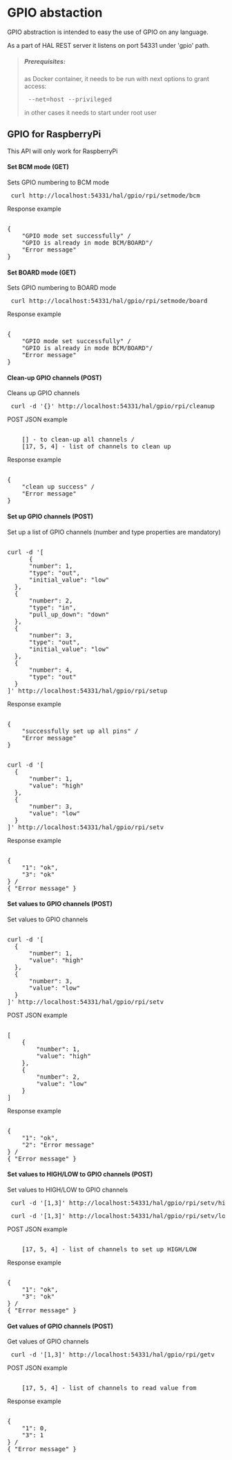 # GPIO abstaction
GPIO abstraction is intended to easy the use of GPIO on any language. 

As a part of HAL REST server it listens on port 54331 under 'gpio' path. 
 
> ##### Prerequisites:
> as Docker container, it needs to be run with next options to grant access: 
> <pre> --net=host --privileged </pre>
> in other cases it needs to start under root user
 
## GPIO for RaspberryPi
This API will only work for RaspberryPi
#### Set BCM mode (GET)
Sets GPIO numbering to BCM mode 
<pre> curl http://localhost:54331/hal/gpio/rpi/setmode/bcm </pre>
Response example
<pre> 
{
    "GPIO mode set successfully" /     
    "GPIO is already in mode BCM/BOARD"/
    "Error message"
} 
</pre>
#### Set BOARD mode (GET)
Sets GPIO numbering to BOARD mode 
<pre> curl http://localhost:54331/hal/gpio/rpi/setmode/board </pre>
Response example
<pre> 
{
    "GPIO mode set successfully" / 
    "GPIO is already in mode BCM/BOARD"/
    "Error message"
} 
</pre>
#### Clean-up GPIO channels (POST)
Cleans up GPIO channels
<pre> curl -d '{}' http://localhost:54331/hal/gpio/rpi/cleanup </pre>
POST JSON example
<pre> 
    [] - to clean-up all channels / 
    [17, 5, 4] - list of channels to clean up
</pre>
Response example
<pre> 
{
    "clean up success" / 
    "Error message" 
}
</pre>
#### Set up GPIO channels (POST)
Set up a list of GPIO channels (number and type properties are mandatory)
<pre>  
curl -d '[
      {
      "number": 1,
      "type": "out",
      "initial_value": "low"
  },
  {
      "number": 2,
      "type": "in",
      "pull_up_down": "down"
  },
  {
      "number": 3,
      "type": "out",
      "initial_value": "low"
  },
  {
      "number": 4,
      "type": "out"
  }
]' http://localhost:54331/hal/gpio/rpi/setup </pre>

Response example
<pre> 
{
    "successfully set up all pins" / 
    "Error message" 
}
</pre>

<pre> 
curl -d '[
  {
      "number": 1,
      "value": "high"
  },
  {
      "number": 3,
      "value": "low"
  }
]' http://localhost:54331/hal/gpio/rpi/setv
</pre>

Response example
<pre> 
{
    "1": "ok",
    "3": "ok"
} /
{ "Error message" }
</pre>

#### Set values to GPIO channels (POST)
Set values to GPIO channels
<pre> 
curl -d '[
  {
      "number": 1,
      "value": "high"
  },
  {
      "number": 3,
      "value": "low"
  }
]' http://localhost:54331/hal/gpio/rpi/setv </pre>

POST JSON example
<pre> 
[
    {
        "number": 1, 
        "value": "high"
    }, 
    {
        "number": 2, 
        "value": "low"
    }
]
</pre>

Response example
<pre> 
{
    "1": "ok",
    "2": "Error message"
} /
{ "Error message" }
</pre>
#### Set values to HIGH/LOW to GPIO channels (POST)
Set values to HIGH/LOW to GPIO channels
<pre> curl -d '[1,3]' http://localhost:54331/hal/gpio/rpi/setv/high </pre>
<pre> curl -d '[1,3]' http://localhost:54331/hal/gpio/rpi/setv/low </pre>
POST JSON example
<pre> 
    [17, 5, 4] - list of channels to set up HIGH/LOW
</pre>
Response example
<pre> 
{
    "1": "ok",
    "3": "ok"
} /
{ "Error message" }
</pre>
#### Get values of GPIO channels (POST)
Get values of GPIO channels
<pre> curl -d '[1,3]' http://localhost:54331/hal/gpio/rpi/getv </pre>
POST JSON example
<pre> 
    [17, 5, 4] - list of channels to read value from
</pre>
Response example
<pre> 
{
    "1": 0,
    "3": 1
} /
{ "Error message" }
</pre>
